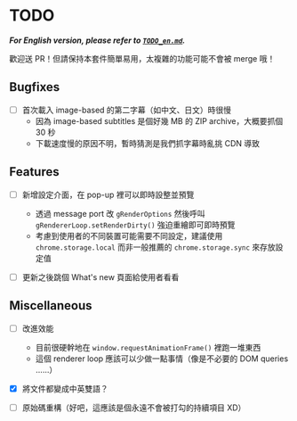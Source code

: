 TODO
====
***For English version, please refer to [`TODO_en.md`](TODO_en.md).***

歡迎送 PR！但請保持本套件簡單易用，太複雜的功能可能不會被 merge 哦！



Bugfixes
--------
- [ ] 首次載入 image-based 的第二字幕（如中文、日文）時很慢
    - 因為 image-based subtitles 是個好幾 MB 的 ZIP archive，大概要抓個 30 秒
    - 下載速度慢的原因不明，暫時猜測是我們抓字幕時亂挑 CDN 導致



Features
--------
- [ ] 新增設定介面，在 pop-up 裡可以即時設整並預覽
    - 透過 message port 改 `gRenderOptions` 然後呼叫 `gRendererLoop.setRenderDirty()` 強迫重繪即可即時預覽
    - 考慮到使用者的不同裝置可能需要不同設定，建議使用 `chrome.storage.local` 而非一般推薦的 `chrome.storage.sync` 來存放設定值

- [ ] 更新之後跳個 What's new 頁面給使用者看看



Miscellaneous
-------------
- [ ] 改進效能
    - 目前很硬幹地在 `window.requestAnimationFrame()` 裡跑一堆東西
    - 這個 renderer loop 應該可以少做一點事情（像是不必要的 DOM queries ……）

- [x] 將文件都變成中英雙語？

- [ ] 原始碼重構（好吧，這應該是個永遠不會被打勾的持續項目 XD）
